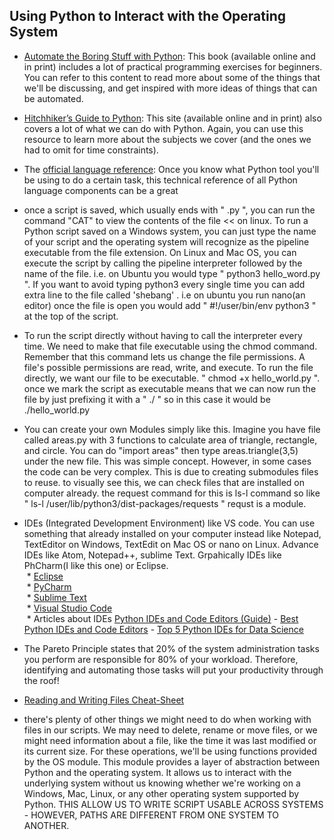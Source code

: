 ## Using Python to Interact with the Operating System

* [Automate the Boring Stuff with Python](https://automatetheboringstuff.com/): This book (available online and in print) includes a lot of practical programming exercises for beginners. You can refer to this content to read more about some of the things that we'll be discussing, and get inspired with more ideas of things that can be automated.

* [Hitchhiker’s Guide to Python](https://docs.python-guide.org/): This site (available online and in print) also covers a lot of what we can do with Python. Again, you can use this resource to learn more about the subjects we cover (and the ones we had to omit for time constraints).

* The [official language reference](https://docs.python.org/3/reference/index.html): Once you know what Python tool you'll be using to do a certain task, this technical reference of all Python language components can be a great   

* once a script is saved, which usually ends with " .py ", you can run the command "CAT" to view the contents of the file << on linux. To run a Python script saved on a Windows system, you can just type the name of your script and the operating system will recognize as the pipeline executable from the file extension. On Linux and Mac OS, you can execute the script by calling the pipeline interpreter followed by the name of the file. i.e. on Ubuntu you would type " python3 hello_word.py ". If you want to avoid typing python3 every single time you can add extra line to the file called 'shebang' . i.e on ubuntu you run nano(an editor) once the file is open you would add " #!/user/bin/env python3 " at the top of the script.

* To run the script directly without having to call the interpreter every time. We need to make that file executable using the chmod command. Remember that this command lets us change the file permissions. A file's possible permissions are read, write, and execute. To run the file directly, we want our file to be executable. " chmod +x hello_world.py ". once we mark the script as executable means that we can now run the file by just prefixing it with a " ./ " so in this case it would be ./hello_world.py

* You can create your own Modules simply like this. Imagine you have file called areas.py with 3 functions to calculate area of triangle, rectangle, and circle. You can do "import areas" then type areas.triangle(3,5) under the new file. This was simple concept. However, in some cases the code can be very complex. This is due to creating submodules files to reuse. to visually see this, we can check files that are installed on computer already. the request command for this is  ls-l command so like " ls-l /user/lib/python3/dist-packages/requests " requst is a module.

* IDEs (Integrated Development Environment) like VS code. You can use something that already installed on your computer instead like Notepad, TextEditor on Windows, TextEdit on Mac OS or nano on Linux. Advance IDEs  like Atom, Notepad++, sublime Text. Grpahically IDEs like PhCharm(I like this one) or Eclipse. \
        &nbsp;* [Eclipse](http://www.eclipse.org/)\
        &nbsp;* [PyCharm](https://www.jetbrains.com/pycharm/)\
        &nbsp;* [Sublime Text](http://www.sublimetext.com/)\
        &nbsp;* [Visual Studio Code](https://code.visualstudio.com/)\
        &nbsp;* Articles about IDEs [Python IDEs and Code Editors (Guide)](https://realpython.com/python-ides-code-editors-guide/#pycharm)  - [Best Python IDEs and Code Editors](https://www.softwaretestinghelp.com/python-ide-code-editors/) - [Top 5 Python IDEs for Data Science](https://www.datacamp.com/community/tutorials/data-science-python-ide)

* The Pareto Principle states that 20% of the system administration tasks you perform are responsible for 80% of your workload. Therefore, identifying and automating those tasks will put your productivity through the roof!

* [Reading and Writing Files Cheat-Sheet](https://docs.python.org/3/library/functions.html#open)

* there's plenty of other things we might need to do when working with files in our scripts. We may need to delete, rename or move files, or we might need information about a file, like the time it was last modified or its current size. For these operations, we'll be using functions provided by the OS module. This module provides a layer of abstraction between Python and the operating system. It allows us to interact with the underlying system without us knowing whether we're working on a Windows, Mac, Linux, or any other operating system supported by Python. THIS ALLOW US TO WRITE SCRIPT USABLE ACROSS SYSTEMS - HOWEVER, PATHS ARE DIFFERENT FROM ONE SYSTEM TO ANOTHER.
